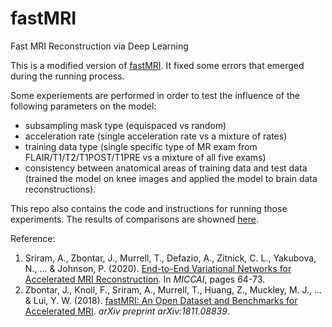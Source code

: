 # fastMRI
Fast MRI Reconstruction via Deep Learning

This is a modified version of [fastMRI](https://github.com/facebookresearch/fastMRI). It fixed some errors that emerged during the running process. 

Some experiements are performed in order to test the influence of the following parameters on the model: 
- subsampling mask type (equispaced vs random)
- acceleration rate (single acceleration rate vs a mixture of rates)
- training data type (single specific type of MR exam from FLAIR/T1/T2/T1POST/T1PRE vs a mixture of all five exams)
- consistency between anatomical areas of training data and test data (trained the model on knee images and applied the model to brain data reconstructions).

This repo also contains the code and instructions for running those experiments. The results of comparisons are showned [here](presentation.pdf).

Reference: 

1. Sriram, A., Zbontar, J., Murrell, T., Defazio, A., Zitnick, C. L., Yakubova, N., ... & Johnson, P. (2020). [End-to-End Variational Networks for Accelerated MRI Reconstruction](https://link.springer.com/chapter/10.1007/978-3-030-59713-9_7). In *MICCAI*, pages 64-73.
2. Zbontar, J., Knoll, F., Sriram, A., Murrell, T., Huang, Z., Muckley, M. J., ... & Lui, Y. W. (2018). [fastMRI: An Open Dataset and Benchmarks for Accelerated MRI](https://arxiv.org/abs/1811.08839). *arXiv preprint arXiv:1811.08839*.
